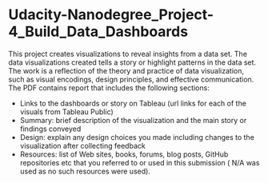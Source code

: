 # Udacity-Nanodegree_Project-4_Build_Data_Dashboards
This project creates visualizations to reveal insights from a data set. The data visualizations created tells a story or highlight patterns in the data set. The work is a reflection of the theory and practice of data visualization, such as visual encodings, design principles, and effective communication.
The PDF contains report that includes the following sections:
- Links to the dashboards or story on Tableau (url links for each of the visuals from Tableau Public)
- Summary: brief description of the visualization and the main story or findings conveyed
- Design: explain any design choices you made including changes to the visualization after collecting feedback
- Resources: list of Web sites, books, forums, blog posts, GitHub repositories etc that you referred to or used in this submission ( N/A was used as no such resources were used).
